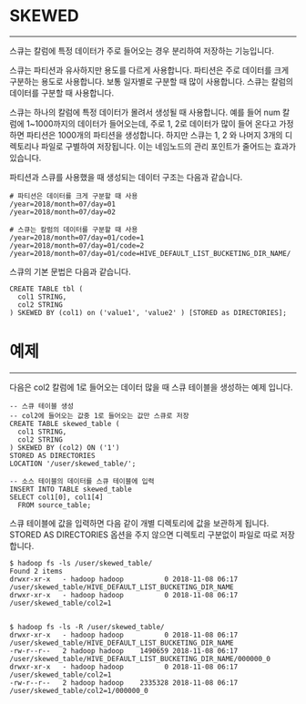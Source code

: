 # SKEWED
***
스큐는 칼럼에 특정 데이터가 주로 들어오는 경우 분리하여 저장하는 기능입니다.

스큐는 파티션과 유사하지만 용도를 다르게 사용합니다. 파티션은 주로 데이터를 크게 구분하는 용도로 사용합니다. 보통 일자별로 구분할 때 많이 사용합니다. 스큐는 칼럼의 데이터를 구분할 때 사용합니다.

스큐는 하나의 칼럼에 특정 데이터가 몰려서 생성될 때 사용합니다. 예를 들어 num 칼럼에 1~1000까지의 데이터가 들어오는데, 주로 1, 2로 데이터가 많이 들어 온다고 가정하면 파티션은 1000개의 파티션을 생성합니다. 하지만 스큐는 1, 2 와 나머지 3개의 디렉토리나 파일로 구별하여 저장됩니다. 이는 네임노드의 관리 포인트가 줄어드는 효과가 있습니다.

파티션과 스큐를 사용했을 때 생성되는 데이터 구조는 다음과 같습니다.
```
# 파티션은 데이터를 크게 구분할 때 사용
/year=2018/month=07/day=01
/year=2018/month=07/day=02

# 스큐는 칼럼의 데이터를 구분할 때 사용 
/year=2018/month=07/day=01/code=1
/year=2018/month=07/day=01/code=2
/year=2018/month=07/day=01/code=HIVE_DEFAULT_LIST_BUCKETING_DIR_NAME/
```
스큐의 기본 문법은 다음과 같습니다.
```
CREATE TABLE tbl (
  col1 STRING,
  col2 STRING
) SKEWED BY (col1) on ('value1', 'value2' ) [STORED as DIRECTORIES];
```

# 예제
***
다음은 col2 칼럼에 1로 들어오는 데이터 많을 때 스큐 테이블을 생성하는 예제 입니다.
```
-- 스큐 테이블 생성 
-- col2에 들어오는 값중 1로 들어오는 값만 스큐로 저장 
CREATE TABLE skewed_table (
  col1 STRING,
  col2 STRING
) SKEWED BY (col2) ON ('1')
STORED AS DIRECTORIES
LOCATION '/user/skewed_table/';

-- 소스 테이블의 데이터를 스큐 테이블에 입력 
INSERT INTO TABLE skewed_table
SELECT col1[0], col1[4]
  FROM source_table;
```
스큐 테이블에 값을 입력하면 다음 같이 개별 디렉토리에 값을 보관하게 됩니다. STORED AS DIRECTORIES 옵션을 주지 않으면 디렉토리 구분없이 파일로 따로 저장합니다.

```
$ hadoop fs -ls /user/skewed_table/
Found 2 items
drwxr-xr-x   - hadoop hadoop          0 2018-11-08 06:17 /user/skewed_table/HIVE_DEFAULT_LIST_BUCKETING_DIR_NAME
drwxr-xr-x   - hadoop hadoop          0 2018-11-08 06:17 /user/skewed_table/col2=1


$ hadoop fs -ls -R /user/skewed_table/
drwxr-xr-x   - hadoop hadoop          0 2018-11-08 06:17 /user/skewed_table/HIVE_DEFAULT_LIST_BUCKETING_DIR_NAME
-rw-r--r--   2 hadoop hadoop    1490659 2018-11-08 06:17 /user/skewed_table/HIVE_DEFAULT_LIST_BUCKETING_DIR_NAME/000000_0
drwxr-xr-x   - hadoop hadoop          0 2018-11-08 06:17 /user/skewed_table/col2=1
-rw-r--r--   2 hadoop hadoop    2335328 2018-11-08 06:17 /user/skewed_table/col2=1/000000_0
```


